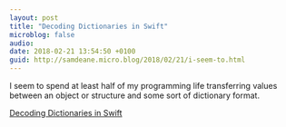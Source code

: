 ```yaml
---
layout: post
title: "Decoding Dictionaries in Swift"
microblog: false
audio: 
date: 2018-02-21 13:54:50 +0100
guid: http://samdeane.micro.blog/2018/02/21/i-seem-to.html
---
```

I seem to spend at least half of my programming life transferring values between an object or structure and some sort of dictionary format.

[Decoding Dictionaries in Swift](http://elegantchaos.com/2018/02/21/decoding-dictionaries-in-swift.html)
